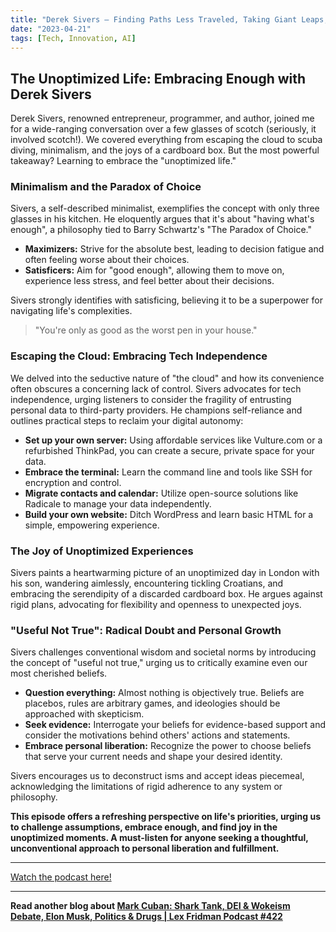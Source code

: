 ```yaml
---
title: "Derek Sivers — Finding Paths Less Traveled, Taking Giant Leaps, and Picking the Right “Game of Life”"
date: "2023-04-21"
tags: [Tech, Innovation, AI]
---
```


## The Unoptimized Life: Embracing Enough with Derek Sivers

Derek Sivers, renowned entrepreneur, programmer, and author, joined me for a wide-ranging conversation over a few glasses of scotch (seriously, it involved scotch!). We covered everything from escaping the cloud to scuba diving, minimalism, and the joys of a cardboard box. But the most powerful takeaway? Learning to embrace the "unoptimized life."

### Minimalism and the Paradox of Choice

Sivers, a self-described minimalist, exemplifies the concept with only three glasses in his kitchen. He eloquently argues that it's about "having what's enough", a philosophy tied to Barry Schwartz's "The Paradox of Choice."

- **Maximizers:** Strive for the absolute best, leading to decision fatigue and often feeling worse about their choices.
- **Satisficers:** Aim for "good enough", allowing them to move on, experience less stress, and feel better about their decisions.

Sivers strongly identifies with satisficing, believing it to be a superpower for navigating life's complexities.

> "You're only as good as the worst pen in your house."

### Escaping the Cloud: Embracing Tech Independence

We delved into the seductive nature of "the cloud" and how its convenience often obscures a concerning lack of control. Sivers advocates for tech independence, urging listeners to consider the fragility of entrusting personal data to third-party providers. He champions self-reliance and outlines practical steps to reclaim your digital autonomy:

- **Set up your own server:** Using affordable services like Vulture.com or a refurbished ThinkPad, you can create a secure, private space for your data.
- **Embrace the terminal:** Learn the command line and tools like SSH for encryption and control.
- **Migrate contacts and calendar:** Utilize open-source solutions like Radicale to manage your data independently.
- **Build your own website:** Ditch WordPress and learn basic HTML for a simple, empowering experience.

### The Joy of Unoptimized Experiences

Sivers paints a heartwarming picture of an unoptimized day in London with his son, wandering aimlessly, encountering tickling Croatians, and embracing the serendipity of a discarded cardboard box. He argues against rigid plans, advocating for flexibility and openness to unexpected joys.

### "Useful Not True": Radical Doubt and Personal Growth

Sivers challenges conventional wisdom and societal norms by introducing the concept of "useful not true," urging us to critically examine even our most cherished beliefs.

- **Question everything:** Almost nothing is objectively true. Beliefs are placebos, rules are arbitrary games, and ideologies should be approached with skepticism.
- **Seek evidence:** Interrogate your beliefs for evidence-based support and consider the motivations behind others' actions and statements.
- **Embrace personal liberation:** Recognize the power to choose beliefs that serve your current needs and shape your desired identity.

Sivers encourages us to deconstruct isms and accept ideas piecemeal, acknowledging the limitations of rigid adherence to any system or philosophy.

**This episode offers a refreshing perspective on life's priorities, urging us to challenge assumptions, embrace enough, and find joy in the unoptimized moments. A must-listen for anyone seeking a thoughtful, unconventional approach to personal liberation and fulfillment.**

---

<a href="https://youtube.com/watch?v=0BaDQCjqUHU" target="_blank">Watch the podcast here!</a>

---

**Read another blog about [Mark Cuban: Shark Tank, DEI & Wokeism Debate, Elon Musk, Politics & Drugs | Lex Fridman Podcast #422](./20240329-markcuban-lexfridman)**
